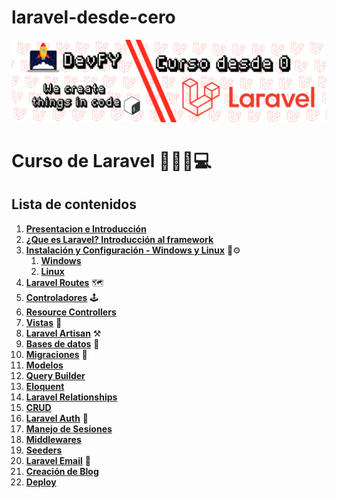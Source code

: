 # laravel-desde-cero
![Curso de Laravel - Introduccion](./assets/presentacion_curso.jpg)

# Curso de Laravel 🚀👋🤟💻

## Lista de contenidos

1.  **[Presentacion e Introducción]()**
2.  **[¿Que es Laravel? Introducción al framework](introduccion-al-framework/laravel.md)**
3.  **[Instalación y Configuración - Windows y Linux](#Windows)** 🔧⚙️
    1.  **[Windows](instalacion-configuracion/windows.md)**
    2.  **[Linux](instalacion-configuracion/linux.md)**
4.  **[Laravel Routes](laravel-routes/routes.md)** 🗺️
5.  **[Controladores](laravel-controllers/controllers.md)** 🕹️
6.  **[Resource Controllers](laravel-controllers/controllers.md#resource-controllers)**
7.  **[Vistas](laravel-vistas/Vistas.md)** 📝
8.  **[Laravel Artisan](laravel-artisan/Artisan.md)** ⚒️
9.  **[Bases de datos]()** 💾
10.  **[Migraciones]()** 💽
11.  **[Modelos]()**
12.  **[Query Builder]()**
13.  **[Eloquent]()**
14.  **[Laravel Relationships]()**
15.  **[CRUD]()**
16.  **[Laravel Auth]()** 🔐
17.  **[Manejo de Sesiones]()**
18.  **[Middlewares]()**
19.  **[Seeders]()**
20.  **[Laravel Email]()** 📧
21.  **[Creación de Blog]()**
22.  **[Deploy]()**
